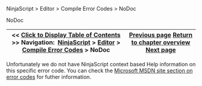 ﻿


NinjaScript \> Editor \> Compile Error Codes \> NoDoc






















NoDoc







| \<\< [Click to Display Table of Contents](nodoc.md) \>\> **Navigation:**     [NinjaScript](ninjascript-1.md) \> [Editor](editor-1.md) \> [Compile Error Codes](compile_error_codes-1.md) \> NoDoc | [Previous page](cs1525-1.md) [Return to chapter overview](compile_error_codes-1.md) [Next page](ns_editor_components-1.md) |
| --- | --- |











Unfortunately we do not have NinjaScript context based Help information on this specific error code. You can check the [Microsoft MSDN site section on error codes](http://msdn.microsoft.com/en-us/library/5feh24w0(VS.71).aspx) for futher information.








